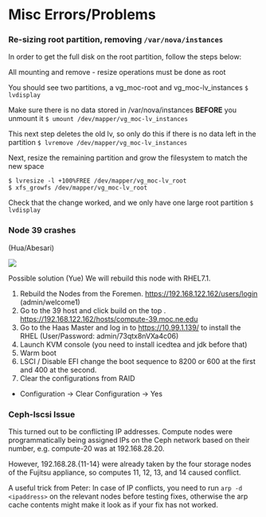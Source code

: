 # Misc Errors/Problems

### Re-sizing root partition, removing `/var/nova/instances`
In order to get the full disk on the root partition, follow the steps below:

All mounting and remove - resize operations must be done as root

You should see two partitions, a vg_moc-root and vg_moc-lv_instances
```$ lvdisplay```

Make sure there is no data stored in /var/nova/instances **BEFORE** you unmount it
```$ umount /dev/mapper/vg_moc-lv_instances```

This next step deletes the old lv, so only do this if there is no data left in the partition
```$ lvremove /dev/mapper/vg_moc-lv_instances```

Next, resize the remaining partition and grow the filesystem to match the new space
```
$ lvresize -l +100%FREE /dev/mapper/vg_moc-lv_root
$ xfs_growfs /dev/mapper/vg_moc-lv_root
```

Check that the change worked, and we only have one large root partition
```$ lvdisplay```

### Node 39 crashes
(Hua/Abesari)

![](../../_static/img/node_39_reboot_errors.png)

Possible solution (Yue) We will rebuild this node with RHEL7.1.
1. Rebuild the Nodes from the Foremen. https://192.168.122.162/users/login (admin/welcome1)
2. Go to the 39 host and click build on the top . https://192.168.122.162/hosts/compute-39.moc.ne.edu
3. Go to the Haas Master and log in to https://10.99.1.139/ to install the RHEL (User/Password: admin/73qtx8nVXa4c06)
4. Launch KVM console (you need to install icedtea and jdk before that)
5. Warm boot
6. LSCI / Disable EFI change the boot sequence to 8200 or 600 at the first and 400 at the second.
7. Clear the configurations from RAID
* Configuration -> Clear Configuration -> Yes
 
### Ceph-Iscsi Issue
This turned out to be conflicting IP addresses.  Compute nodes were programmatically being assigned IPs on the Ceph network based on their number, e.g. compute-20 was at 192.168.28.20.

However, 192.168.28.{11-14} were already taken by the four storage nodes of the Fujitsu appliance, so computes 11, 12, 13, and 14 caused conflict.

A useful trick from Peter: In case of IP conflicts, you need to run `arp -d <ipaddress>` on the relevant nodes before testing fixes, otherwise the arp cache contents might make it look as if your fix has not worked.


